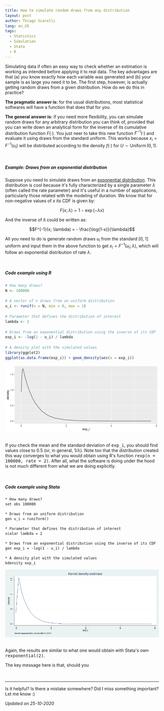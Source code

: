 ```yaml
---
title: How to simulate random draws from any distribution
layout: post
author: Thiago Scarelli
lang: en_US
tags:
  - Statistics
  - Simulation
  - Stata
  - R
---
```


Simulating data if often an easy way to check whether an estimation is working as intended before applying it to real data. The key advantages are that (a) you know exactly how each variable was generated and (b) your sample is as large you need it to be. The first step, however, is actually getting random draws from a given distribution. How do we do this in practice?

<!--more-->

**The pragmatic answer is:** for the usual distributions, most statistical softwares will have a function that does that for you.

**The general answer is:** if you need more flexibility, you can simulate random draws for any arbitrary distribution you can think of, provided that you can write down an analytical form for the inverse of its cumulative distribution function $F(\cdot)$. You just neer to take this new function $F^{-1}(\cdot)$ and evaluate it using draws from the standard uniform. This works because $x_i = F^{-1}(u_i)$ will be distributed according to the density $f(\cdot)$ for $U \sim \text{Uniform} \, \mathrm{(0, 1)}$.

<br>

##### Example: Draws from an exponential distribution

Suppose you need to simulate draws from an [exponential distribution](https://en.wikipedia.org/wiki/Exponential_distribution). This distribution is cool because it's fully characterized by a single parameter $\lambda$ (often called the rate parameter) and it's useful in a number of applications, particularly those related with the modeling of duration. We know that for non-negative values of $x$ its CDF is given by:

$$ F(x; \lambda) = 1 - \exp(-\lambda x)$$

And the inverse of it could be written as:

$$F^{-1}(x; \lambda) = - \frac{\log(1-x)}{\lambda}$$

All you need to do is generate random draws $u_i$ from the standard [0, 1] uniform and input them in the above function to get $x_i = F^{-1}(u_i; \lambda)$, which will follow an exponential distribution of rate $\lambda$.

<br>

##### Code example using R

``` r
# How many draws?
N <- 100000

# A vector of n draws from an uniform distribution
u_i <- runif(n = N, min = 0, max = 1)

# Parameter that defines the distribution of interest
lambda <- 2

# Draws from an exponential distribution using the inverse of its CDF
exp_i <- -log(1 - u_i) / lambda

# A density plot with the simulated values
library(ggplot2)
ggplot(as.data.frame(exp_i)) + geom_density(aes(x = exp_i))
```

<div class = "text-center">
<img src = "../exhibits/simulation_exponential_R.png" class = "img-fluid">
</div>

<br>

If you check the mean and the standard deviation of <kbd>exp_i</kbd>, you should find values close to 0.5 (or, in general, $1/\lambda$). Note too that the distribution created this way converges to what you would obtain using R's function <kbd>rexp(n = 100000, rate = 2)</kbd>. After all, what the software is doing under the hood is not much different from what we are doing explicitly.

<br>

##### Code example using Stata

```
* How many draws?
set obs 100000

* Draws from an uniform distribution
gen u_i = runiform()

* Parameter that defines the distribution of interest
scalar lambda = 2

* Draws from an exponential distribution using the inverse of its CDF
gen exp_i = -log(1 - u_i) / lambda

* A density plot with the simulated values
kdensity exp_i
```

<div class = "text-center">
<img src = "../exhibits/simulation_exponential_stata.png" class = "img-fluid">
</div>
<br>

Again, the results are similar to what one would obtain with Stata's own <kbd>rexponential(2)</kbd>.

The key message here is that, should you

<br>
<hr>

Is it helpful? Is there a mistake somewhere? Did I miss something important? Let me know :)

*Updated on 25-10-2020*

